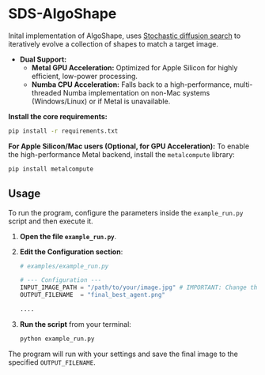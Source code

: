 # SDS-AlgoShape

Inital implementation of AlgoShape, uses [Stochastic diffusion search](https://en.wikipedia.org/wiki/Stochastic_diffusion_search) to iteratively evolve a collection of shapes to match a target image.

- **Dual Support:**
    - **Metal GPU Acceleration:** Optimized for Apple Silicon for highly efficient, low-power processing.
    - **Numba CPU Acceleration:** Falls back to a high-performance, multi-threaded Numba implementation on non-Mac systems (Windows/Linux) or if Metal is unavailable.

**Install the core requirements:**

```bash
pip install -r requirements.txt
```

**For Apple Silicon/Mac users (Optional, for GPU Acceleration):**
To enable the high-performance Metal backend, install the `metalcompute` library:

```bash
pip install metalcompute
```

## Usage

To run the program, configure the parameters inside the `example_run.py` script and then execute it.

1. **Open the file `example_run.py`**.
2. **Edit the Configuration section**:
    
    ```python
    # examples/example_run.py
    
    # --- Configuration ---
    INPUT_IMAGE_PATH = "/path/to/your/image.jpg" # IMPORTANT: Change this path
    OUTPUT_FILENAME  = "final_best_agent.png"
    
    ....
    ```
    
3. **Run the script** from your terminal:
    
    ```bash
    python example_run.py
    ```
    

The program will run with your settings and save the final image to the specified `OUTPUT_FILENAME`.


